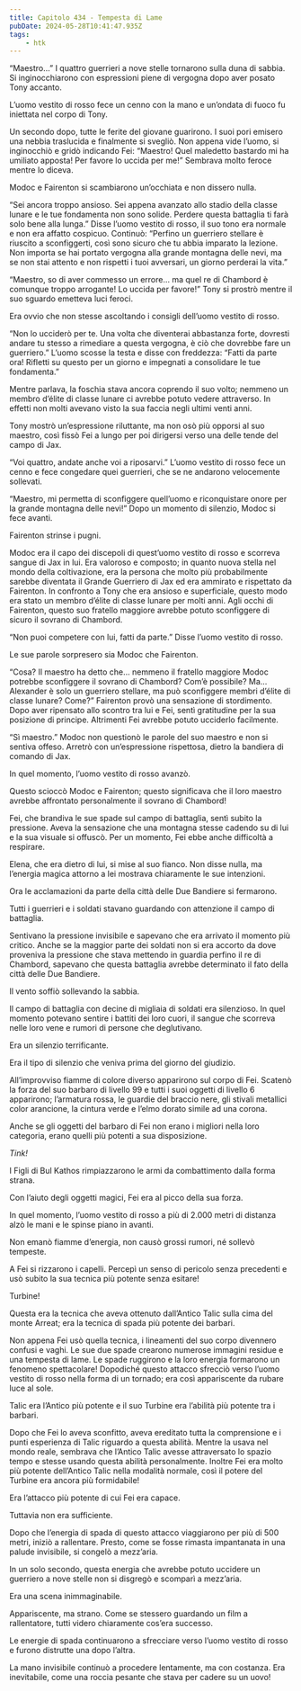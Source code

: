 ```yaml
---
title: Capitolo 434 - Tempesta di Lame
pubDate: 2024-05-28T10:41:47.935Z
tags:
    - htk
---
```


“Maestro…” I quattro guerrieri a nove stelle tornarono sulla duna di sabbia. Si inginocchiarono con espressioni piene di vergogna dopo aver posato Tony accanto.

L’uomo vestito di rosso fece un cenno con la mano e un’ondata di fuoco fu iniettata nel corpo di Tony.

Un secondo dopo, tutte le ferite del giovane guarirono. I suoi pori emisero una nebbia traslucida e finalmente si svegliò. Non appena vide l’uomo, si inginocchiò e gridò indicando Fei: “Maestro! Quel maledetto bastardo mi ha umiliato apposta! Per favore lo uccida per me!” Sembrava molto feroce mentre lo diceva.

Modoc e Fairenton si scambiarono un’occhiata e non dissero nulla.

“Sei ancora troppo ansioso. Sei appena avanzato allo stadio della classe lunare e le tue fondamenta non sono solide. Perdere questa battaglia ti farà solo bene alla lunga.” Disse l’uomo vestito di rosso, il suo tono era normale e non era affatto cospicuo. Continuò: “Perfino un guerriero stellare è riuscito a sconfiggerti, così sono sicuro che tu abbia imparato la lezione. Non importa se hai portato vergogna alla grande montagna delle nevi, ma se non stai attento e non rispetti i tuoi avversari, un giorno perderai la vita.”

“Maestro, so di aver commesso un errore… ma quel re di Chambord è comunque troppo arrogante! Lo uccida per favore!” Tony si prostrò mentre il suo sguardo emetteva luci feroci.

Era ovvio che non stesse ascoltando i consigli dell’uomo vestito di rosso.

“Non lo ucciderò per te. Una volta che diventerai abbastanza forte, dovresti andare tu stesso a rimediare a questa vergogna, è ciò che dovrebbe fare un guerriero.” L’uomo scosse la testa e disse con freddezza: “Fatti da parte ora! Rifletti su questo per un giorno e impegnati a consolidare le tue fondamenta.”

Mentre parlava, la foschia stava ancora coprendo il suo volto; nemmeno un membro d’élite di classe lunare ci avrebbe potuto vedere attraverso. In effetti non molti avevano visto la sua faccia negli ultimi venti anni.

Tony mostrò un’espressione riluttante, ma non osò più opporsi al suo maestro, così fissò Fei a lungo per poi dirigersi verso una delle tende del campo di Jax.

“Voi quattro, andate anche voi a riposarvi.” L’uomo vestito di rosso fece un cenno e fece congedare quei guerrieri, che se ne andarono velocemente sollevati.

“Maestro, mi permetta di sconfiggere quell’uomo e riconquistare onore per la grande montagna delle nevi!” Dopo un momento di silenzio, Modoc si fece avanti.

Fairenton strinse i pugni.

Modoc era il capo dei discepoli di quest’uomo vestito di rosso e scorreva sangue di Jax in lui. Era valoroso e composto; in quanto nuova stella nel mondo della coltivazione, era la persona che molto più probabilmente sarebbe diventata il Grande Guerriero di Jax ed era ammirato e rispettato da Fairenton. In confronto a Tony che era ansioso e superficiale, questo modo era stato un membro d’élite di classe lunare per molti anni. Agli occhi di Fairenton, questo suo fratello maggiore avrebbe potuto sconfiggere di sicuro il sovrano di Chambord.

“Non puoi competere con lui, fatti da parte.” Disse l’uomo vestito di rosso.

Le sue parole sorpresero sia Modoc che Fairenton.

“Cosa? Il maestro ha detto che… nemmeno il fratello maggiore Modoc potrebbe sconfiggere il sovrano di Chambord? Com’è possibile? Ma… Alexander è solo un guerriero stellare, ma può sconfiggere membri d’élite di classe lunare? Come?” Fairenton provò una sensazione di stordimento. Dopo aver ripensato allo scontro tra lui e Fei, sentì gratitudine per la sua posizione di principe. Altrimenti Fei avrebbe potuto ucciderlo facilmente.

“Sì maestro.” Modoc non questionò le parole del suo maestro e non si sentiva offeso. Arretrò con un’espressione rispettosa, dietro la bandiera di comando di Jax.

In quel momento, l’uomo vestito di rosso avanzò.

Questo scioccò Modoc e Fairenton; questo significava che il loro maestro avrebbe affrontato personalmente il sovrano di Chambord!

Fei, che brandiva le sue spade sul campo di battaglia, sentì subito la pressione. Aveva la sensazione che una montagna stesse cadendo su di lui e la sua visuale si offuscò. Per un momento, Fei ebbe anche difficoltà a respirare.

Elena, che era dietro di lui, si mise al suo fianco. Non disse nulla, ma l’energia magica attorno a lei mostrava chiaramente le sue intenzioni.

Ora le acclamazioni da parte della città delle Due Bandiere si fermarono.

Tutti i guerrieri e i soldati stavano guardando con attenzione il campo di battaglia.

Sentivano la pressione invisibile e sapevano che era arrivato il momento più critico. Anche se la maggior parte dei soldati non si era accorto da dove proveniva la pressione che stava mettendo in guardia perfino il re di Chambord, sapevano che questa battaglia avrebbe determinato il fato della città delle Due Bandiere.

Il vento soffiò sollevando la sabbia.

Il campo di battaglia con decine di migliaia di soldati era silenzioso. In quel momento potevano sentire i battiti dei loro cuori, il sangue che scorreva nelle loro vene e rumori di persone che deglutivano.

Era un silenzio terrificante.

Era il tipo di silenzio che veniva prima del giorno del giudizio.

All’improvviso fiamme di colore diverso apparirono sul corpo di Fei. Scatenò la forza del suo barbaro di livello 99 e tutti i suoi oggetti di livello 6 apparirono; l’armatura rossa, le guardie del braccio nere, gli stivali metallici color arancione, la cintura verde e l’elmo dorato simile ad una corona.

Anche se gli oggetti del barbaro di Fei non erano i migliori nella loro categoria, erano quelli più potenti a sua disposizione.

<em>Tink!</em>

I Figli di Bul Kathos rimpiazzarono le armi da combattimento dalla forma strana.

Con l’aiuto degli oggetti magici, Fei era al picco della sua forza.

In quel momento, l’uomo vestito di rosso a più di 2.000 metri di distanza alzò le mani e le spinse piano in avanti.

Non emanò fiamme d’energia, non causò grossi rumori, né sollevò tempeste.

A Fei si rizzarono i capelli. Percepì un senso di pericolo senza precedenti e usò subito la sua tecnica più potente senza esitare!

Turbine!

Questa era la tecnica che aveva ottenuto dall’Antico Talic sulla cima del monte Arreat; era la tecnica di spada più potente dei barbari.

Non appena Fei usò quella tecnica, i lineamenti del suo corpo divennero confusi e vaghi. Le sue due spade crearono numerose immagini residue e una tempesta di lame. Le spade ruggirono e la loro energia formarono un fenomeno spettacolare! Dopodiché questo attacco sfrecciò verso l’uomo vestito di rosso nella forma di un tornado; era così appariscente da rubare luce al sole.

Talic era l’Antico più potente e il suo Turbine era l’abilità più potente tra i barbari.

Dopo che Fei lo aveva sconfitto, aveva ereditato tutta la comprensione e i punti esperienza di Talic riguardo a questa abilità. Mentre la usava nel mondo reale, sembrava che l’Antico Talic avesse attraversato lo spazio tempo e stesse usando questa abilità personalmente. Inoltre Fei era molto più potente dell’Antico Talic nella modalità normale, così il potere del Turbine era ancora più formidabile!

Era l’attacco più potente di cui Fei era capace.

Tuttavia non era sufficiente.

Dopo che l’energia di spada di questo attacco viaggiarono per più di 500 metri, iniziò a rallentare. Presto, come se fosse rimasta impantanata in una palude invisibile, si congelò a mezz’aria.

In un solo secondo, questa energia che avrebbe potuto uccidere un guerriero a nove stelle non si disgregò e scomparì a mezz’aria.

Era una scena inimmaginabile.

Appariscente, ma strano. Come se stessero guardando un film a rallentatore, tutti videro chiaramente cos’era successo.

Le energie di spada continuarono a sfrecciare verso l’uomo vestito di rosso e furono distrutte una dopo l’altra.

La mano invisibile continuò a procedere lentamente, ma con costanza. Era inevitabile, come una roccia pesante che stava per cadere su un uovo!



